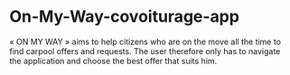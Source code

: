 # On-My-Way-covoiturage-app
« ON MY WAY » aims to help citizens who are on the move all the time to find carpool offers and requests. The user therefore only has to navigate the application and choose the best offer that suits him.
